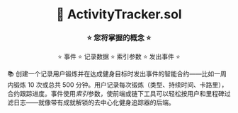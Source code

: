 <div align="center">

# 🚀 ActivityTracker.sol

### ⭐ 您将掌握的概念 ⭐

⭐ 事件 ⭐ 记录数据 ⭐ 索引参数 ⭐ 发出事件 ⭐

</div>

📚 创建一个记录用户锻炼并在达成健身目标时发出事件的智能合约——比如一周内锻炼 10 次或总共 500 分钟。用户记录每次锻炼（类型、持续时间、卡路里），合约跟踪进度。事件使用*索引*参数，使前端或链下工具可以轻松按用户和里程碑过滤日志——就像带有成就解锁的去中心化健身追踪器的后端。
